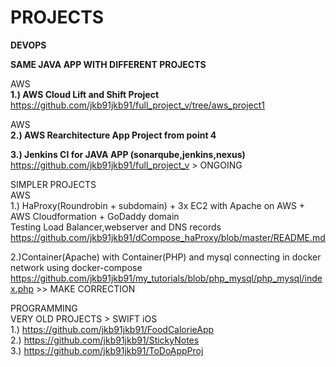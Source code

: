 # PROJECTS

<b>DEVOPS</b>



**SAME JAVA APP WITH DIFFERENT PROJECTS**  
  
AWS     
**1.) AWS Cloud Lift and Shift Project**  
https://github.com/jkb91jkb91/full_project_v/tree/aws_project1    
  
AWS  
**2.) AWS Rearchitecture App Project from point 4** 
  
**3.) Jenkins CI for JAVA APP (sonarqube,jenkins,nexus)**  
https://github.com/jkb91jkb91/full_project_v > ONGOING  


SIMPLER PROJECTS  
AWS  
1.) HaProxy(Roundrobin + subdomain) + 3x EC2 with Apache on AWS + AWS Cloudformation + GoDaddy domain  
Testing Load Balancer,webserver and DNS records  
[https://github.com/jkb91jkb91/dCompose_haProxy/blob/master/README.md  ](https://github.com/jkb91jkb91/haproxy_apache_aws)  

2.)Container(Apache) with Container(PHP) and mysql connecting in docker network using docker-compose  
https://github.com/jkb91jkb91/my_tutorials/blob/php_mysql/php_mysql/index.php  >> MAKE CORRECTION  



PROGRAMMING  
VERY OLD PROJECTS > SWIFT iOS  
1.) https://github.com/jkb91jkb91/FoodCalorieApp  
2.) https://github.com/jkb91jkb91/StickyNotes  
3.) https://github.com/jkb91jkb91/ToDoAppProj  
